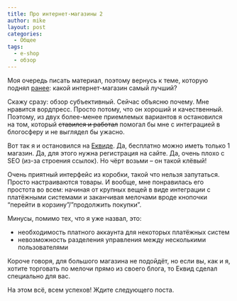 ```yaml
---
title: Про интернет-магазины 2
author: mike
layout: post
categories:
  - Общее
tags:
  - e-shop
  - обзор
---
```

Моя очередь писать материал, поэтому вернусь к теме, которую поднял [ранее](/blog/2012/dvizhok-internet-magazina): какой интернет-магазин самый лучший?

Скажу сразу: обзор субъективный. Сейчас объясню почему. Мне нравится вордпресс. Просто потому, что он хороший и качественный. 
Поэтому, из двух более-менее приемлемых вариантов я остановился на том, который <del>ставился и работал</del> помогал бы мне с 
интеграцией в блогосферу и не выглядел бы ужасно.

Вот так я и остановился на [Еквиде](http://ecwid.com/). Да, бесплатно можно иметь только 1 магазин. 
Да, для этого нужна регистрация на сайте. Да, очень плохо с SEO (из-за строения ссылок). Но чёрт возьми &#8211; он такой клёвый!

Очень приятный интерфейс из коробки, такой что нельзя запутаться. Просто настраиваются товары. И вообще, мне понравилась его простота во всем: 
начиная от крупных вещей в виде интеграции с платёжными системами и заканчивая мелочами вроде кнопочки &#8220;перейти в корзину&#8221;/&#8221;продолжить 
покупки&#8221;.

Минусы, помимо тех, что я уже назвал, это:

  * необходимость платного аккаунта для некоторых платёжных систем
  * невозможность разделения управления между несколькими пользователями

Короче говоря, для большого магазина не подойдёт, но если вы, как и я, хотите торговать по мелочи прямо из своего блога, то Еквид сделал специально для вас.

На этом всё, всем успехов! Ждите следующего поста.